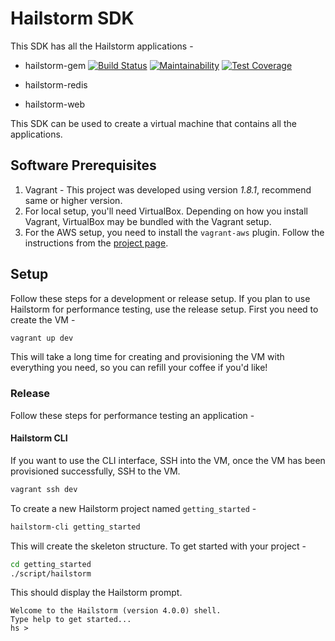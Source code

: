 # Hailstorm SDK



This SDK has all the Hailstorm applications -
* hailstorm-gem 
  [![Build Status](https://travis-ci.org/3pillarlabs/hailstorm-sdk.svg?branch=develop)](https://travis-ci.org/3pillarlabs/hailstorm-sdk)
  [![Maintainability](https://api.codeclimate.com/v1/badges/f6dc4763071d01bcd14e/maintainability)](https://codeclimate.com/github/3pillarlabs/hailstorm-sdk/maintainability)
  [![Test Coverage](https://api.codeclimate.com/v1/badges/f6dc4763071d01bcd14e/test_coverage)](https://codeclimate.com/github/3pillarlabs/hailstorm-sdk/test_coverage)
  
* hailstorm-redis

* hailstorm-web

This SDK can be used to create a virtual machine that contains all the applications.

## Software Prerequisites

1. Vagrant - This project was developed using version _1.8.1_, recommend same or higher version.
1. For local setup, you'll need VirtualBox. Depending on how you install Vagrant, VirtualBox may be bundled with the Vagrant setup.
1. For the AWS setup, you need to install the ``vagrant-aws`` plugin. Follow the instructions from the [project page](https://github.com/mitchellh/vagrant-aws).

## Setup
Follow these steps for a development or release setup. If you plan to use Hailstorm for performance testing, use the release setup. First you need to create the VM -
```bash
vagrant up dev
```
This will take a long time for creating and provisioning the VM with everything you need, so you can refill your coffee if you'd like!

### Release
Follow these steps for performance testing an application -

#### Hailstorm CLI

If you want to use the CLI interface, SSH into the VM, once the VM has been provisioned successfully, SSH to the VM.
```bash
vagrant ssh dev
```

To create a new Hailstorm project named ``getting_started`` -
```bash
hailstorm-cli getting_started
```

This will create the skeleton structure. To get started with your project -
```bash
cd getting_started
./script/hailstorm
```
This should display the Hailstorm prompt.
```
Welcome to the Hailstorm (version 4.0.0) shell.
Type help to get started...
hs >
```

